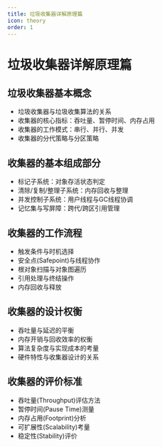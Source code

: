 ```yaml
---
title: 垃圾收集器详解原理篇
icon: theory
order: 1
---
```


# 垃圾收集器详解原理篇

## 垃圾收集器基本概念
- 垃圾收集器与垃圾收集算法的关系
- 收集器的核心指标：吞吐量、暂停时间、内存占用
- 收集器的工作模式：串行、并行、并发
- 收集器的分代策略与分区策略

## 收集器的基本组成部分
- 标记子系统：对象存活状态判定
- 清除/复制/整理子系统：内存回收与整理
- 并发控制子系统：用户线程与GC线程协调
- 记忆集与写屏障：跨代/跨区引用管理

## 收集器的工作流程
- 触发条件与时机选择
- 安全点(Safepoint)与线程协作
- 根对象扫描与对象图遍历
- 引用处理与终结操作
- 内存回收与释放

## 收集器的设计权衡
- 吞吐量与延迟的平衡
- 内存开销与回收效率的权衡
- 算法复杂度与实现成本的考量
- 硬件特性与收集器设计的关系

## 收集器的评价标准
- 吞吐量(Throughput)评估方法
- 暂停时间(Pause Time)测量
- 内存占用(Footprint)分析
- 可扩展性(Scalability)考量
- 稳定性(Stability)评价
